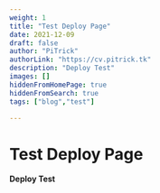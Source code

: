 ```yaml
---
weight: 1
title: "Test Deploy Page"
date: 2021-12-09
draft: false
author: "PiTrick"
authorLink: "https://cv.pitrick.tk"
description: "Deploy Test"
images: []
hiddenFromHomePage: true
hiddenFromSearch: true
tags: ["blog","test"]

---
```


# Test Deploy Page
**Deploy Test**
